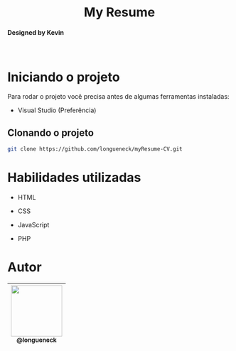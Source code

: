 <h1 align="center">My Resume</h1>
<h4><strong>Designed by Kevin</strong></h4>

<br />

# Iniciando o projeto

Para rodar o projeto você precisa antes de algumas ferramentas instaladas:
* Visual Studio (Preferência)

## Clonando o projeto
```bash
git clone https://github.com/longueneck/myResume-CV.git
```

# Habilidades utilizadas

 - HTML
 
 - CSS
 
 - JavaScript
 
 - PHP

# Autor
<div align="center">

| [<img src="https://github.com/longueneck.png?size=115" width=115><br><sub>@longueneck</sub>](https://github.com/longueneck) |
| :-------------------------------------------------------------------------------------------------------------------------------------: |

</div>
